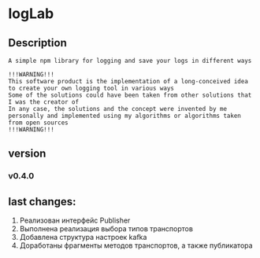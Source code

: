 # logLab
## Description
```
A simple npm library for logging and save your logs in different ways 

!!!WARNING!!!
This software product is the implementation of a long-conceived idea to create your own logging tool in various ways
Some of the solutions could have been taken from other solutions that I was the creator of
In any case, the solutions and the concept were invented by me personally and implemented using my algorithms or algorithms taken from open sources
!!!WARNING!!!
```

## version
### v0.4.0
## last changes:
1. Реализован интерфейс Publisher
2. Выполнена реализация выбора типов транспортов
3. Добавлена структура настроек kafka
4. Доработаны фрагменты методов транспортов, а также публикатора 

